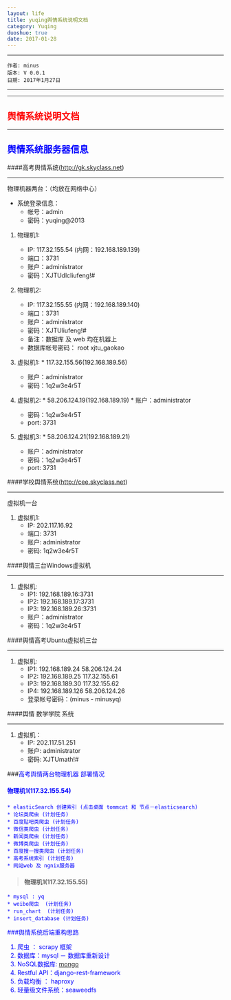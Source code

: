 ```yaml
---
layout: life
title: yuqing舆情系统说明文档
category: Yuqing
duoshuo: true
date: 2017-01-28
---
```


******

	作者: minus
	版本: V 0.0.1
	日期: 2017年1月27日

<!-- more -->

*******

******
## <font color="red">舆情系统说明文档</font>
******

## <font color="blue">舆情系统服务器信息</font>
####高考舆情系统(http://gk.skyclass.net)
___
>
物理机器两台：（均放在网络中心）
>	
* 系统登录信息：
	* 帐号：admin
	* 密码：yuqing@2013
>
1. 物理机1:
	* IP: 117.32.155.54 (内网：192.168.189.139) 
	* 端口：3731
	* 账户：administrator
	* 密码：XJTUdlcliufeng!#
2. 物理机2:
	* IP: 117.32.155.55 (内网：192.168.189.140)
	* 端口：3731
	* 账户：administrator
	* 密码：XJTUliufeng!#
	* 备注：数据库 及 web 均在机器上
	* 数据库帐号密码： root  xjtu_gaokao

3. 虚拟机1:
        * 117.32.155.56(192.168.189.56)
	* 账户：administrator
	* 密码：1q2w3e4r5T

4. 虚拟机2: 
        * 58.206.124.19(192.168.189.19)
        * 账户：administrator
	* 密码：1q2w3e4r5T
	* port: 3731

5. 虚拟机3:
        * 58.206.124.21(192.168.189.21)
	* 账户：administrator
	* 密码：1q2w3e4r5T
	* port: 3731


####学校舆情系统(http://cee.skyclass.net)
___
>
虚拟机一台
>
1. 虚拟机1:
	* IP: 202.117.16.92
	* 端口: 3731
	* 账户: administrator
	* 密码: 1q2w3e4r5T

####舆情三台Windows虚拟机
___
>
1. 虚拟机:
	* IP1: 192.168.189.16:3731
	* IP2: 192.168.189.17:3731
	* IP3: 192.168.189.26:3731
	* 账户：administrator
	* 密码：1q2w3e4r5T

####舆情高考Ubuntu虚拟机三台
___
>
1. 虚拟机:
	* IP1: 192.168.189.24  58.206.124.24
	* IP2: 192.168.189.25  117.32.155.61
	* IP3: 192.168.189.30  117.32.155.62
	* IP4: 192.168.189.126 58.206.124.26
	* 登录帐号密码：(minus - minusyq)
	
####舆情 数学学院 系统
___
>
1. 虚拟机：
	* IP: 202.117.51.251
	* 账户: administrator
	* 密码: XJTUmath!#


###<font color="blue">高考舆情两台物理机器 部署情况</blue>
>
#### 物理机1(117.32.155.54)
	* elasticSearch 创建索引 (点击桌面 tommcat 和 节点－elasticsearch)
	* 论坛类爬虫 (计划任务)
	* 百度贴吧类爬虫 (计划任务)
	* 微信类爬虫 (计划任务)
	* 新闻类爬虫 (计划任务)
	* 微博类爬虫 (计划任务)
	* 百度搜一搜类爬虫 (计划任务)
	* 高考系统索引 (计划任务)
	* 网站web 及 ngnix服务器

>#### 物理机1(117.32.155.55)
	* mysql : yq
	* weibo爬虫  (计划任务)
	* run_chart  (计划任务)
	* insert_database (计划任务)
	
	
###<font color="blue">舆情系统后端重构思路</font>
>
1. 爬虫 ： scrapy 框架
2. 数据库：mysql  － 数据库重新设计
3. NoSQL数据库: [mongo](http://www.iyunv.com/thread-189162-1-1.html)
4. Restful API：django-rest-framework
5. 负载均衡 ： haproxy
6. 轻量级文件系统：seaweedfs
	

